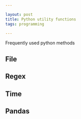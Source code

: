 ```yaml
---

layout: post
title: Python utility functions
tags: programming

---
```


Frequently used python methods

## File 
<script src="https://gist.github.com/selimslab/af7db5184aeff4c9ee23a85720183f81.js"></script>

## Regex
<script src="https://gist.github.com/selimslab/98127d18914316c6e0c61992a95f91b6.js"></script>

## Time

<script src="https://gist.github.com/selimslab/bb761aa8726264d4058b953ec36ee925.js"></script>

## Pandas

<script src="https://gist.github.com/selimslab/b6663f4b1304357a3fb7e9b7e87da937.js"></script>
